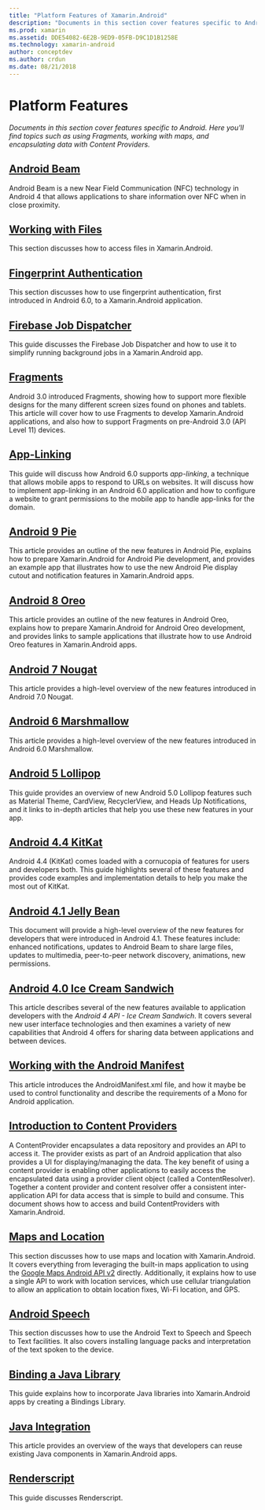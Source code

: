 ```yaml
---
title: "Platform Features of Xamarin.Android"
description: "Documents in this section cover features specific to Android. Here you'll find topics such as using Fragments, working with maps, and encapsulating data with Content Providers."
ms.prod: xamarin
ms.assetid: DDE54082-6E2B-9ED9-05FB-D9C1D1B1258E
ms.technology: xamarin-android
author: conceptdev
ms.author: crdun
ms.date: 08/21/2018
---
```


# Platform Features

_Documents in this section cover features specific to Android. Here you'll find topics such as using Fragments, working with maps, and encapsulating data with Content Providers._

## [Android Beam](~/android/platform/android-beam.md)

Android Beam is a new Near Field Communication (NFC) technology in
Android 4 that allows applications to share information over NFC when
in close proximity.

## [Working with Files](~/android/platform/files/index.md)

This section discusses how to access files in Xamarin.Android.

## [Fingerprint Authentication](~/android/platform/fingerprint-authentication/index.md)

This section discusses how to use fingerprint authentication, first
introduced in Android 6.0, to a Xamarin.Android application.

## [Firebase Job Dispatcher](~/android/platform/firebase-job-dispatcher.md)

This guide discusses the Firebase Job Dispatcher and how to use it to
simplify running background jobs in a Xamarin.Android app.

## [Fragments](~/android/platform/fragments/index.md)

Android 3.0 introduced Fragments, showing how to support more flexible
designs for the many different screen sizes found on phones and
tablets. This article will cover how to use Fragments to develop
Xamarin.Android applications, and also how to support Fragments on
pre-Android 3.0 (API Level 11) devices.

## [App-Linking](~/android/platform/app-linking.md)

This guide will discuss how Android 6.0 supports _app-linking_, a
technique that allows mobile apps to respond to URLs on websites. It
will discuss how to implement app-linking in an Android 6.0 application
and how to configure a website to grant permissions to the mobile app
to handle app-links for the domain.

## [Android 9 Pie](~/android/platform/pie.md)

This article provides an outline of the new features in Android Pie,
explains how to prepare Xamarin.Android for Android Pie development,
and provides an example app that illustrates how to use the new Android
Pie display cutout and notification features in Xamarin.Android apps.

## [Android 8 Oreo](~/android/platform/oreo.md)

This article provides an outline of the new features in Android Oreo,
explains how to prepare Xamarin.Android for Android Oreo development,
and provides links to sample applications that illustrate how to use
Android Oreo features in Xamarin.Android apps.

## [Android 7 Nougat](~/android/platform/nougat.md)

This article provides a high-level overview of the new features
introduced in Android 7.0 Nougat.

## [Android 6 Marshmallow](~/android/platform/marshmallow.md)

This article provides a high-level overview of the new features
introduced in Android 6.0 Marshmallow.

## [Android 5 Lollipop](~/android/platform/lollipop.md)

This guide provides an overview of new Android 5.0 Lollipop features such as
Material Theme, CardView, RecyclerView, and Heads Up Notifications, and
it links to in-depth articles that help you use these new features in
your app.

## [Android 4.4 KitKat](~/android/platform/kitkat.md)

Android 4.4 (KitKat) comes loaded with a cornucopia of features for
users and developers both. This guide highlights several of these
features and provides code examples and implementation details to help
you make the most out of KitKat.

## [Android 4.1 Jelly Bean](~/android/platform/jelly-bean.md)

This document will provide a high-level overview of the new features
for developers that were introduced in Android 4.1. These features
include: enhanced notifications, updates to Android Beam to share large
files, updates to multimedia, peer-to-peer network discovery,
animations, new permissions.

## [Android 4.0 Ice Cream Sandwich](~/android/platform/ice-cream-sandwich.md)

This article describes several of the new features available to
application developers with the *Android 4 API - Ice Cream Sandwich*.
It covers several new user interface technologies and then examines a
variety of new capabilities that Android 4 offers for sharing data
between applications and between devices.

## [Working with the Android Manifest](android-manifest.md)

This article introduces the AndroidManifest.xml file, and how it maybe
be used to control functionality and describe the requirements of a
Mono for Android application.

## [Introduction to Content Providers](~/android/platform/content-providers/index.md)

A ContentProvider encapsulates a data repository and provides an API to
access it. The provider exists as part of an Android application that
also provides a UI for displaying/managing the data. The key benefit of
using a content provider is enabling other applications to easily
access the encapsulated data using a provider client object (called a
ContentResolver). Together a content provider and content resolver
offer a consistent inter-application API for data access that is simple
to build and consume. This document shows how to access and build
ContentProviders with Xamarin.Android.

## [Maps and Location](~/android/platform/maps-and-location/index.md)

This section discusses how to use maps and location with
Xamarin.Android. It covers everything from leveraging the built-in maps
application to using the
[Google Maps Android API v2](https://developers.google.com/maps/documentation/android/)
directly. Additionally, it explains how to use a single API to work
with location services, which use cellular triangulation to allow an
application to obtain location fixes, Wi-Fi location, and GPS.

## [Android Speech](~/android/platform/speech.md)

This section discusses how to use the Android Text to Speech and Speech
to Text facilities. It also covers installing language packs and
interpretation of the text spoken to the device.

## [Binding a Java Library](binding-java-library/index.md)

This guide explains how to incorporate Java libraries into
Xamarin.Android apps by creating a Bindings Library.

## [Java Integration](java-integration/index.md)

This article provides an overview of the ways that developers can reuse
existing Java components in Xamarin.Android apps.

## [Renderscript](renderscript.md)

This guide discusses Renderscript.
